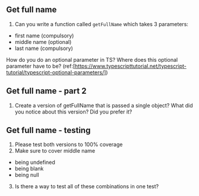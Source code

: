 ## Get full name

1. Can you write a function called `getFullName` which takes 3 parameters:

- first name (compulsory)
- middle name (optional)
- last name (compulsory)

How do you do an optional parameter in TS? Where does this optional parameter have to be? (ref:[https://www.typescripttutorial.net/typescript-tutorial/typescript-optional-parameters/])

## Get full name - part 2

1. Create a version of getFullName that is passed a single object? What did you notice about this version? Did you prefer it?

## Get full name - testing

1. Please test both versions to 100% coverage
2. Make sure to cover middle name

- being undefined
- being blank
- being null

3. Is there a way to test all of these combinations in one test?
